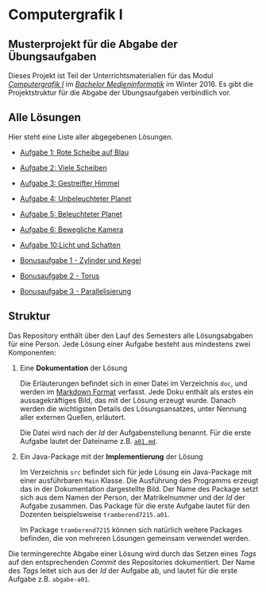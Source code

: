 # Computergrafik I

## Musterprojekt für die Abgabe der Übungsaufgaben

Dieses Projekt ist Teil der Unterrichtsmaterialien für das 
Modul *[Computergrafik I](https://tramberend.beuth-hochschule.de/course/winter-2016/cg1/)* 
im *[Bachelor Medieninformatik](https://studiengang.beuth-hochschule.de/bmi/)* im Winter 2016. 
Es gibt die Projektstruktur für die Abgabe der Übungsaufgaben verbindlich vor.

## Alle Lösungen

Hier steht eine Liste aller abgegebenen Lösungen.

- [Aufgabe 1: Rote Scheibe auf Blau](doc/a01.md)
- [Aufgabe 2: Viele Scheiben](doc/a02.md)
- [Aufgabe 3: Gestreifter Himmel](doc/a03.md)
- [Aufgabe 4: Unbeleuchteter Planet](doc/a04.md)
- [Aufgabe 5: Beleuchteter Planet](doc/a05.md)
- [Aufgabe 6: Bewegliche Kamera](doc/a06.md)
- [Aufgabe 10:Licht und Schatten](doc/a10.md)
 
- [Bonusaufgabe 1 - Zylinder und Kegel](doc/b01.md)
- [Bonusaufgabe 2 - Torus](doc/b02.md)
- [Bonusaufgabe 3 - Parallelisierung](doc/b03.md)


## Struktur

Das Repository enthält über den Lauf des Semesters alle Lösungsabgaben für eine Person.
Jede Lösung einer Aufgabe besteht aus mindestens zwei Komponenten:

1.  Eine **Dokumentation** der Lösung

    Die Erläuterungen befindet sich in einer Datei im Verzeichnis `doc`, und werden im 
    [Markdown Format](https://daringfireball.net/projects/markdown/) verfasst. Jede Doku 
    enthält als erstes ein aussagekräftiges Bild, das mit der Lösung erzeugt wurde. Danach werden
    die wichtigsten Details des Lösungsansatzes, unter Nennung aller externen Quellen, erläutert. 
    
    Die Datei wird nach der *Id* der Aufgabenstellung benannt. Für die erste Aufgabe lautet der
    Dateiname z.B. [`a01.md`](doc/a01.md).
     
2.  Ein Java-Package mit der **Implementierung** der Lösung
   
    Im Verzeichnis `src` befindet sich für jede Lösung ein Java-Package mit einer 
    ausführbaren `Main` Klasse. Die Ausführung des Programms erzeugt das in der 
    Dokumentation dargestellte Bild. Der Name des Package setzt sich aus dem Namen der Person,
    der Matrikelnummer und der *Id* der Aufgabe zusammen. Das Package für die erste Aufgabe
    lautet für den Dozenten beispielsweise `tramberend7215.a01`.

    Im Package `tramberend7215` können sich natürlich weitere Packages befinden, die von 
    mehreren Lösungen gemeinsam verwendet werden.

Die termingerechte Abgabe einer Lösung wird durch das Setzen eines *Tags* auf den entsprechenden
*Commit* des Repositories dokumentiert. Der Name des *Tags* leitet sich aus der *Id* der Aufgabe ab, und
 lautet für die erste Aufgabe z.B. `abgabe-a01`.
 
